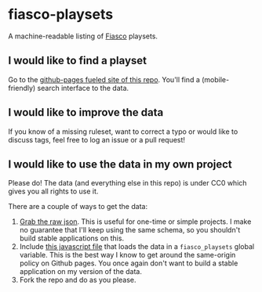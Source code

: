 # fiasco-playsets

A machine-readable listing of [Fiasco][fiasco] playsets.

## I would like to find a playset

Go to the [github-pages fueled site of this repo][public-site]. You'll find a (mobile-friendly) search interface to the data.

## I would like to improve the data

If you know of a missing ruleset, want to correct a typo or would like to discuss tags, feel free to log an issue or a pull request!

## I would like to use the data in my own project

Please do! The data (and everything else in this repo) is under CC0 which gives you all rights to use it.

There are a couple of ways to get the data:

1. [Grab the raw json][public-json]. This is useful for one-time or simple projects. I make no guarantee that I'll keep using the same schema, so you shouldn't build stable applications on this.
2. Include [this javascript file][public-js] that loads the data in a ``fiasco_playsets`` global variable. This is the best way I know to get around the same-origin policy on Github pages. You once again don't want to build a stable application on my version of the data.
3. Fork the repo and do as you please.

[fiasco]: http://www.bullypulpitgames.com/games/fiasco/
[public-site]: http://verhoevenv.github.io/fiasco-playsets/
[public-json]: http://verhoevenv.github.io/fiasco-playsets/playsets.json
[public-js]:http://verhoevenv.github.io/fiasco-playsets/playsets.json.js
